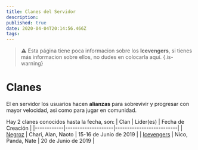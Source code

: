 ```yaml
---
title: Clanes del Servidor
description: 
published: true
date: 2020-04-04T20:14:56.466Z
tags: 
---
```


> :warning: Esta página tiene poca informacion sobre los **Icevengers**, si tienes más informacion sobre ellos, no dudes en colocarla aquí.
{.is-warning}
# Clanes
El en servidor los usuarios hacen **alianzas** para sobrevivir y progresar con mayor velocidad, asi como para jugar en comunidad.

Hay 2 clanes conocidos hasta la fecha, son:
| Clan       | Lider(es)          | Fecha de Creación        |
|------------|--------------------|--------------------------|
| [Negroz](/clanes/negroz)     | Chari, Alan, Naoto | 15-16 de Junio de 2019   |
| [Icevengers](/clanes/icevengers) |    Nico, Panda, Nate    | 20 de Junio de 2019 |
